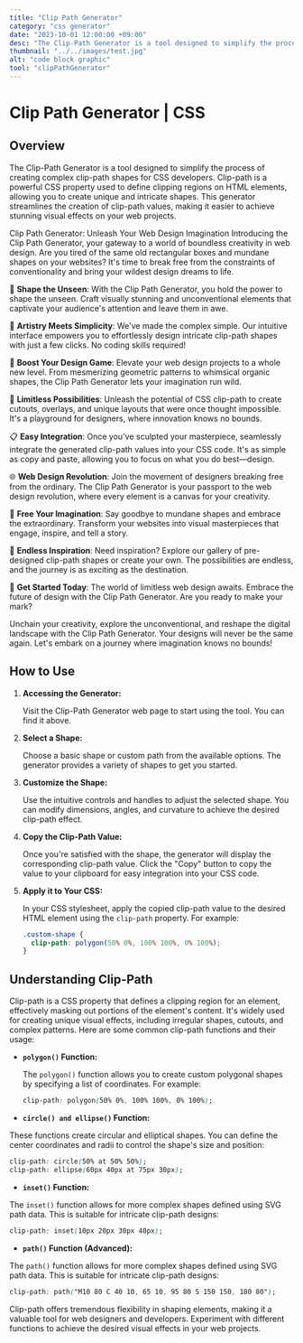 ```yaml
---
title: "Clip Path Generator"
category: "css generator"
date: "2023-10-01 12:00:00 +09:00"
desc: "The Clip-Path Generator is a tool designed to simplify the process of creating complex clip-path shapes for CSS developers. Clip-path is a powerful CSS property used to define clipping regions on HTML elements, allowing you to create unique and intricate shapes."
thumbnail: "../../images/test.jpg"
alt: "code block graphic"
tool: "clipPathGenerator"
---
```


# Clip Path Generator | CSS

## Overview

The Clip-Path Generator is a tool designed to simplify the process of creating complex clip-path shapes for CSS developers. Clip-path is a powerful CSS property used to define clipping regions on HTML elements, allowing you to create unique and intricate shapes. This generator streamlines the creation of clip-path values, making it easier to achieve stunning visual effects on your web projects.

Clip Path Generator: Unleash Your Web Design Imagination
Introducing the Clip Path Generator, your gateway to a world of boundless creativity in web design. Are you tired of the same old rectangular boxes and mundane shapes on your websites? It's time to break free from the constraints of conventionality and bring your wildest design dreams to life.

🌟 **Shape the Unseen**: With the Clip Path Generator, you hold the power to shape the unseen. Craft visually stunning and unconventional elements that captivate your audience's attention and leave them in awe.

🎨 **Artistry Meets Simplicity**: We've made the complex simple. Our intuitive interface empowers you to effortlessly design intricate clip-path shapes with just a few clicks. No coding skills required!

🚀 **Boost Your Design Game**: Elevate your web design projects to a whole new level. From mesmerizing geometric patterns to whimsical organic shapes, the Clip Path Generator lets your imagination run wild.

🎉 **Limitless Possibilities**: Unleash the potential of CSS clip-path to create cutouts, overlays, and unique layouts that were once thought impossible. It's a playground for designers, where innovation knows no bounds.

📋 **Easy Integration**: Once you've sculpted your masterpiece, seamlessly integrate the generated clip-path values into your CSS code. It's as simple as copy and paste, allowing you to focus on what you do best—design.

🌐 **Web Design Revolution**: Join the movement of designers breaking free from the ordinary. The Clip Path Generator is your passport to the web design revolution, where every element is a canvas for your creativity.

🎁 **Free Your Imagination**: Say goodbye to mundane shapes and embrace the extraordinary. Transform your websites into visual masterpieces that engage, inspire, and tell a story.

🌈 **Endless Inspiration**: Need inspiration? Explore our gallery of pre-designed clip-path shapes or create your own. The possibilities are endless, and the journey is as exciting as the destination.

🚀 **Get Started Today**: The world of limitless web design awaits. Embrace the future of design with the Clip Path Generator. Are you ready to make your mark?

Unchain your creativity, explore the unconventional, and reshape the digital landscape with the Clip Path Generator. Your designs will never be the same again. Let's embark on a journey where imagination knows no bounds!

## How to Use

1. **Accessing the Generator:**

   Visit the Clip-Path Generator web page to start using the tool. You can find it above.

2. **Select a Shape:**

   Choose a basic shape or custom path from the available options. The generator provides a variety of shapes to get you started.

3. **Customize the Shape:**

   Use the intuitive controls and handles to adjust the selected shape. You can modify dimensions, angles, and curvature to achieve the desired clip-path effect.

4. **Copy the Clip-Path Value:**

   Once you're satisfied with the shape, the generator will display the corresponding clip-path value. Click the "Copy" button to copy the value to your clipboard for easy integration into your CSS code.

5. **Apply it to Your CSS:**

   In your CSS stylesheet, apply the copied clip-path value to the desired HTML element using the `clip-path` property. For example:

   ```css
   .custom-shape {
     clip-path: polygon(50% 0%, 100% 100%, 0% 100%);
   }
   ```

## Understanding Clip-Path

Clip-path is a CSS property that defines a clipping region for an element, effectively masking out portions of the element's content. It's widely used for creating unique visual effects, including irregular shapes, cutouts, and complex patterns. Here are some common clip-path functions and their usage:

- **`polygon()` Function:**

  The `polygon()` function allows you to create custom polygonal shapes by specifying a list of coordinates. For example:

  ```css
  clip-path: polygon(50% 0%, 100% 100%, 0% 100%);
  ```

- **`circle() and ellipse()` Function:**

These functions create circular and elliptical shapes. You can define the center coordinates and radii to control the shape's size and position:

```css
clip-path: circle(50% at 50% 50%);
clip-path: ellipse(60px 40px at 75px 30px);
```

- **`inset()` Function:**

The `inset()` function allows for more complex shapes defined using SVG path data. This is suitable for intricate clip-path designs:

```css
clip-path: inset(10px 20px 30px 40px);
```

- **`path()` Function (Advanced):**

The `path()` function allows for more complex shapes defined using SVG path data. This is suitable for intricate clip-path designs:

```css
clip-path: path("M10 80 C 40 10, 65 10, 95 80 S 150 150, 180 80");
```

Clip-path offers tremendous flexibility in shaping elements, making it a valuable tool for web designers and developers. Experiment with different functions to achieve the desired visual effects in your web projects.
